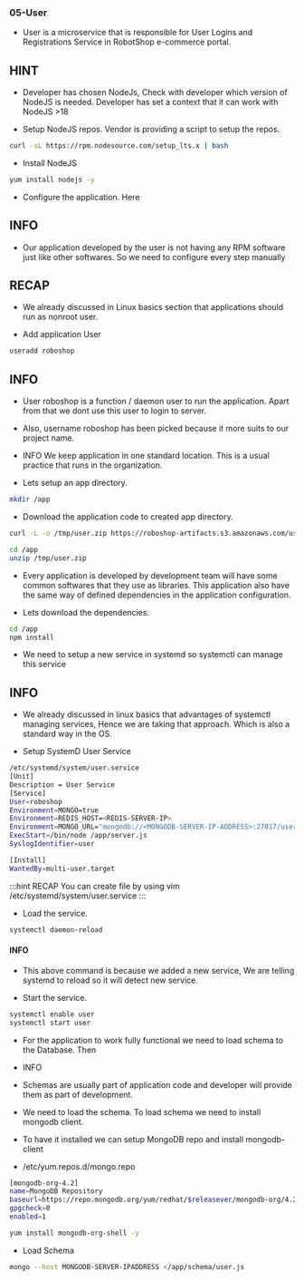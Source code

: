### 05-User
- User is a microservice that is responsible for User Logins and Registrations Service in RobotShop e-commerce portal.

## HINT
- Developer has chosen NodeJs, Check with developer which version of NodeJS is needed. Developer has set a context that it can work with NodeJS >18

- Setup NodeJS repos. Vendor is providing a script to setup the repos.
```bash
curl -sL https://rpm.nodesource.com/setup_lts.x | bash
```
- Install NodeJS
```bash
yum install nodejs -y
```
- Configure the application. Here

## INFO
- Our application developed by the user is not having any RPM software just like other softwares. So we need to configure every step manually

## RECAP
- We already discussed in Linux basics section that applications should run as nonroot user.

- Add application User
```bash
useradd roboshop
```
## INFO
- User roboshop is a function / daemon user to run the application. Apart from that we dont use this user to login to server.

- Also, username roboshop has been picked because it more suits to our project name.

- INFO
We keep application in one standard location. This is a usual practice that runs in the organization.

- Lets setup an app directory.
```bash
mkdir /app 
```
- Download the application code to created app directory.
```bash
curl -L -o /tmp/user.zip https://roboshop-artifacts.s3.amazonaws.com/user.zip 
```
```bash
cd /app 
unzip /tmp/user.zip
```
- Every application is developed by development team will have some common softwares that they use as libraries. This application also have the same way of defined dependencies in the application configuration.

- Lets download the dependencies.
```bash
cd /app 
npm install 
```
- We need to setup a new service in systemd so systemctl can manage this service

## INFO
- We already discussed in linux basics that advantages of systemctl managing services, Hence we are taking that approach. Which is also a standard way in the OS.

- Setup SystemD User Service
```bash
/etc/systemd/system/user.service
[Unit]
Description = User Service
[Service]
User=roboshop
Environment=MONGO=true
Environment=REDIS_HOST=<REDIS-SERVER-IP>
Environment=MONGO_URL="mongodb://<MONGODB-SERVER-IP-ADDRESS>:27017/users"
ExecStart=/bin/node /app/server.js
SyslogIdentifier=user

[Install]
WantedBy=multi-user.target
```
:::hint RECAP You can create file by using vim /etc/systemd/system/user.service :::

- Load the service.
```bash
systemctl daemon-reload
```
#### INFO
- This above command is because we added a new service, We are telling systemd to reload so it will detect new service.

- Start the service.
```bash
systemctl enable user 
systemctl start user
```
- For the application to work fully functional we need to load schema to the Database. Then

* INFO
- Schemas are usually part of application code and developer will provide them as part of development.

- We need to load the schema. To load schema we need to install mongodb client.

- To have it installed we can setup MongoDB repo and install mongodb-client

- /etc/yum.repos.d/mongo.repo
```bash
[mongodb-org-4.2]
name=MongoDB Repository
baseurl=https://repo.mongodb.org/yum/redhat/$releasever/mongodb-org/4.2/x86_64/
gpgcheck=0
enabled=1
```
```bash
yum install mongodb-org-shell -y
```
- Load Schema
```bash
mongo --host MONGODB-SERVER-IPADDRESS </app/schema/user.js
```
